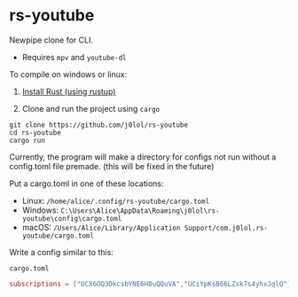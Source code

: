 # rs-youtube

Newpipe clone for CLI.

- Requires `mpv` and `youtube-dl`

To compile on windows or linux:

1. [Install Rust (using rustup)](https://www.rust-lang.org/tools/install)

2. Clone and run the project using `cargo`
```
git clone https://github.com/j0lol/rs-youtube
cd rs-youtube
cargo run
```

Currently, the program will make a directory for configs not run without a config.toml file premade. (this will be fixed in the future)

Put a cargo.toml in one of these locations:
- Linux:   `/home/alice/.config/rs-youtube/cargo.toml`
- Windows: `C:\Users\Alice\AppData\Roaming\j0lol\rs-youtube\config\cargo.toml`
- macOS:   `/Users/Alice/Library/Application Support/com.j0lol.rs-youtube/cargo.toml`

Write a config similar to this:

`cargo.toml`
```toml
subscriptions = ["UCX6OQ3DkcsbYNE6H8uQQuVA","UCiYpKsB66LZsk7s4yhxJqlQ"]
```